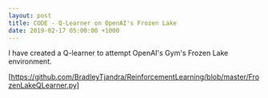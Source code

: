 ```yaml
---
layout: post
title: CODE - Q-Learner on OpenAI's Frozen Lake
date: 2019-02-17 05:00:00 +1000
---
```


I have created a Q-learner to attempt OpenAI's Gym's Frozen Lake environment.

[https://github.com/BradleyTjandra/ReinforcementLearning/blob/master/FrozenLakeQLearner.py]
